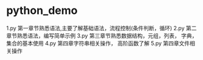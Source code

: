 # python_demo
1.py 第一章节熟悉语法,主要了解基础语法，流程控制(条件判断，循环)
2.py 第二章节熟悉语法，编写简单示例
3.py 第三章节熟悉数据结构，元组，列表， 字典，集合的基本使用
4.py 第四章字符串相关操作， 高阶函数了解
5.py 第四章文件相关操作